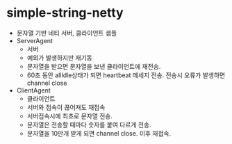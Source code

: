 # simple-string-netty
* 문자열 기반 네티 서버, 클라이언트 샘플
* ServerAgent
  * 서버
  * 예외가 발생하지만 재기동
  * 문자열을 받으면 문자열을 보낸 클라이언트에 재전송.
  * 60초 동안 allIdle상태가 되면 heartbeat 메세지 전송. 전송시 오류가 발생하면 channel close
* ClientAgent
  * 클라이언트
  * 서버와 접속이 끊어져도 재접속
  * 서버접속시에 최초로 문자열 전송.
  * 문자열은 전송할 때마다 숫자를 붙여 다르게 전송.
  * 문자열을 10만개 받게 되면 channel close. 이후 재접속.


